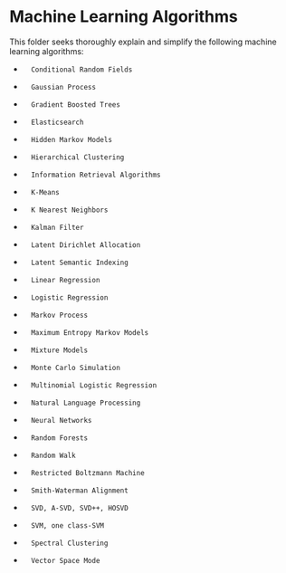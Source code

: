 # Machine Learning Algorithms

This folder seeks thoroughly explain and simplify the following machine learning algorithms: 
*       Conditional Random Fields

*       Gaussian Process

*       Gradient Boosted Trees

*       Elasticsearch

*       Hidden Markov Models

*       Hierarchical Clustering

*       Information Retrieval Algorithms

*       K-Means

*       K Nearest Neighbors

*       Kalman Filter

*       Latent Dirichlet Allocation

*       Latent Semantic Indexing

*       Linear Regression

*       Logistic Regression

*       Markov Process

*       Maximum Entropy Markov Models

*       Mixture Models

*       Monte Carlo Simulation

*       Multinomial Logistic Regression

*       Natural Language Processing

*       Neural Networks

*       Random Forests

*       Random Walk

*       Restricted Boltzmann Machine

*       Smith-Waterman Alignment

*       SVD, A-SVD, SVD++, HOSVD

*       SVM, one class-SVM

*       Spectral Clustering

*       Vector Space Mode
